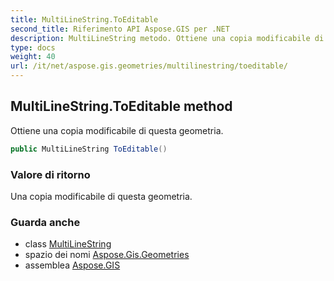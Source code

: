 ```yaml
---
title: MultiLineString.ToEditable
second_title: Riferimento API Aspose.GIS per .NET
description: MultiLineString metodo. Ottiene una copia modificabile di questa geometria.
type: docs
weight: 40
url: /it/net/aspose.gis.geometries/multilinestring/toeditable/
---
```

## MultiLineString.ToEditable method

Ottiene una copia modificabile di questa geometria.

```csharp
public MultiLineString ToEditable()
```

### Valore di ritorno

Una copia modificabile di questa geometria.

### Guarda anche

* class [MultiLineString](../)
* spazio dei nomi [Aspose.Gis.Geometries](../../multilinestring/)
* assemblea [Aspose.GIS](../../../)


